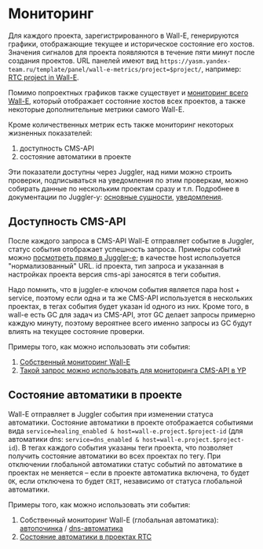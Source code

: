 # Мониторинг

Для каждого проекта, зарегистрированного в Wall-E, генерируются графики, отображающие текущее и историческое состояние его хостов. Значения сигналов для проекта появляются в течение пяти минут после создания проектов. URL панелей имеют вид `https://yasm.yandex-team.ru/template/panel/wall-e-metrics/project=$project/`, например: [RTC project in Wall-E](https://yasm.yandex-team.ru/template/panel/wall-e-metrics/project=rtc/).

Помимо попроектных графиков также существует и [мониторинг всего Wall-E](https://yasm.yandex-team.ru/template/panel/wall-e-metrics/), который отображает состояние хостов всех проектов, а также некоторые дополнительные метрики самого Wall-E.

Кроме количественных метрик есть также мониторинг некоторых жизненных показателей:
1. доступность CMS-API
2. состояние автоматики в проекте

Эти показатели доступны через Juggler, над ними можно строить проверки, подписываться на уведомления по этим проверкам, можно собирать данные по нескольким проектам сразу и т.п. Подробнее в документации по Juggler-у: [основные сущности](https://docs.yandex-team.ru/juggler/pipeline), [уведомления](https://docs.yandex-team.ru/juggler/notifications/basics).

## Доступность CMS-API
После каждого запроса в CMS-API Wall-E отправляет событие в Juggler, статус события отображает успешность запроса. Примеры событий можно [посмотреть прямо в Juggler-е](https://juggler.yandex-team.ru/raw_events/?query=service%3Dwall-e-cms-request%26host%3Dwall-e.cms.qloud-hfsm-production.n.yandex-team.ru-api-cms); в качестве host используется "нормализованный" URL. id проекта, тип запроса и указанная в настройках проекта версия cms-api заносятся в теги события.

Надо помнить, что в juggler-е ключом события является пара host + service, поэтому если одна и та же CMS-API используется в нескольких проектах, в тегах события будет указан id одного из них. Кроме того, в wall-e есть GC для задач из CMS-API, этот GC делает запросы примерно каждую минуту, поэтому вероятнее всего именно запросы из GC будут влиять на текущее состояние проверки.

Примеры того, как можно использовать эти события:
1. [Собственный мониторинг Wall-E](https://juggler.yandex-team.ru/check_details/?service=wall-e-cms-request&host=walle-srv&last=1DAY&kind=ACTUAL)
2. [Такой запрос можно использовать для мониторинга CMS-API в YP](https://juggler.yandex-team.ru/raw_events/?query=service%3Dwall-e-cms-request%26(host%3Dwall-e.cms.yp-hfsm-man.n.yandex-team.ru-api-cms%7Chost%3Dwall-e.cms.yp-hfsm-sas.n.yandex-team.ru-api-cms%7Chost%3Dwall-e.cms.yp-hfsm-vla.n.yandex-team.ru-api-cms))

## Состояние автоматики в проекте
Wall-E отправляет в Juggler события при изменении статуса автоматики. Состояние автоматики в проекте отображается событиями вида `service=healing_enabled & host=wall-e.project.$project-id` (для автоматики dns: `service=dns_enabled & host=wall-e.project.$project-id`). В тегах каждого события указаны теги проекта, что позволяет получить состояние автоматики во всех проектах по тегу. При отключении глобальной автоматики статус событий по автоматике в проектах не меняется – если в проекте автоматика включена, то будет `OK`, если отключена то будет `CRIT`, независимо от статуса глобальной автоматики.

Примеры того, как можно использовать эти события:
1. Собственный мониторинг Wall-E (глобальная автоматика): [автопочинка](https://juggler.yandex-team.ru/check_details/?service=healing_enabled&host=walle-srv&last=1DAY&state=74827ddcd57b53a64354343eb3e152ff&before=1539090000000&kind=ACTUAL) / [dns-автоматика](https://juggler.yandex-team.ru/check_details/?service=dns_enabled&host=walle-srv&last=1DAY&kind=ACTUAL)
2. [Cостояние автоматики в проектах RTC](https://juggler.yandex-team.ru/raw_events/?query=service%3Dhealing_enabled%26tag%3Dwall-e.tag.rtc%26tag%3Dwall-e.tag.runtime&view=tiles&limit=40)
